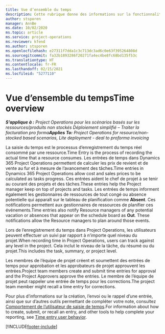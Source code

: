 ```yaml
---
title: Vue d’ensemble du temps
description: Cette rubrique donne des informations sur la fonctionnalité de temps dans Dynamics 365 Project Operations.
author: stsporen
manager: AnnBe
ms.date: 10/02/2020
ms.topic: article
ms.service: project-operations
ms.reviewer: kfend
ms.author: stsporen
ms.openlocfilehash: e27311f7dda1c3c713dc3ad6c0e63f395264808d
ms.sourcegitcommit: fa32b1893286f20271fa4ec4be8fc68bd135f53c
ms.translationtype: HT
ms.contentlocale: fr-FR
ms.lasthandoff: 02/15/2021
ms.locfileid: "5277110"
---
```

# <a name="time-overview"></a><span data-ttu-id="a9326-103">Vue d’ensemble du temps</span><span class="sxs-lookup"><span data-stu-id="a9326-103">Time overview</span></span>

<span data-ttu-id="a9326-104">_**S’applique à :** Project Operations pour les scénarios basés sur les ressources/produits non stockés Déploiement simplifié – Traiter la facturation pro forma_</span><span class="sxs-lookup"><span data-stu-id="a9326-104">_**Applies To:** Project Operations for resource/non-stocked based scenarios, Lite deployment - deal to proforma invoicing_</span></span>

<span data-ttu-id="a9326-105">La saisie du temps est le processus d’enregistrement du temps réel consommé par une ressource.</span><span class="sxs-lookup"><span data-stu-id="a9326-105">Time Entry is the process of recording the actual time that a resource consumes.</span></span> <span data-ttu-id="a9326-106">Les entrées de temps dans Dynamics 365 Project Operations permettent de calculer les prix de revient et de vente au fur et à mesure de l’avancement des tâches.</span><span class="sxs-lookup"><span data-stu-id="a9326-106">Time entries in Dynamics 365 Project Operations allow cost and sales prices to be calculated as tasks progress.</span></span> <span data-ttu-id="a9326-107">Ces entrées aident le chef de projet à se tenir au courant des projets et des tâches.</span><span class="sxs-lookup"><span data-stu-id="a9326-107">These entries help the Project manager keep on top of projects and tasks.</span></span> <span data-ttu-id="a9326-108">Les entrées de temps informent également les gestionnaires de ressources de tout congé ou absence potentielle qui apparaît sur le tableau de planification comme **Absent**. Ces notifications permettent aux gestionnaires de ressources de planifier ces événements.</span><span class="sxs-lookup"><span data-stu-id="a9326-108">Time entries also notify Resource managers of any potential vacation or absences that appear on the schedule board as **Out**. These notifications allow the Resource managers to plan around those events.</span></span>

<span data-ttu-id="a9326-109">Lors de l’enregistrement du temps dans Project Operations, les utilisateurs peuvent effectuer un suivi par rapport à n’importe quel niveau du projet.</span><span class="sxs-lookup"><span data-stu-id="a9326-109">When recording time in Project Operations, users can track against any level in the project.</span></span> <span data-ttu-id="a9326-110">Cela inclut le niveau de la tâche, du résumé ou du projet.</span><span class="sxs-lookup"><span data-stu-id="a9326-110">This includes the task, summary, or project level.</span></span>

<span data-ttu-id="a9326-111">Les membres de l’équipe de projet créent et soumettent des entrées de temps pour approbation et les approbateurs de projet approuvent les entrées.</span><span class="sxs-lookup"><span data-stu-id="a9326-111">Project team members create and submit time entries for approval and the Project Approvers approve the entries.</span></span> <span data-ttu-id="a9326-112">Le membre de l’équipe de projet peut rappeler une entrée de temps pour les corrections.</span><span class="sxs-lookup"><span data-stu-id="a9326-112">The project team member might recall a time entry for corrections.</span></span>

<span data-ttu-id="a9326-113">Pour plus d’informations sur la création, l’envoi ou le rappel d’une entrée, ainsi que sur d’autres outils permettant de compléter votre note, consultez [Comportement de l’utilisateur de saisie de temps](ui-behavior-time.md).</span><span class="sxs-lookup"><span data-stu-id="a9326-113">For information about how to create, submit, or recall an entry, and other tools to help complete your reporting, see [Time entry user behavior](ui-behavior-time.md).</span></span>



[!INCLUDE[footer-include](../includes/footer-banner.md)]